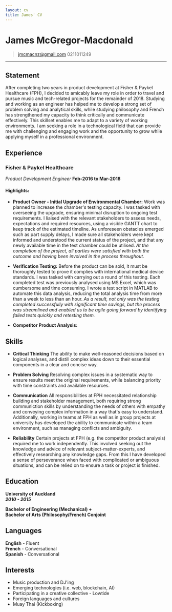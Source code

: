 ```yaml
---
layout: cv
title: James' CV
---
```


# James McGregor-Macdonald

> [jmcmacnz@gmail.com](mailto:jmcmacnz@gmail.com)
> 0211011249

---

## Statement

After completing two years in product development at Fisher & Paykel Healthcare (FPH), I decided to amicably leave my role in order to travel and pursue music and tech-related projects for the remainder of 2018. Studying and working as an engineer has helped me to develop a strong set of problem solving and analytical skills, while studying philosophy and French has strengthened my capacity to think critically and communicate effectively. This skillset enables me to adapt to a variety of working environments. I am seeking a role in a technological field that can provide me with challenging and engaging work and the opportunity to grow while applying myself in a professional environment.

## Experience

### **Fisher & Paykel Healthcare**  
_Product Development Engineer_ **Feb-2016 to Mar-2018**

#### Highlights:

- **Product Owner - Initial Upgrade of Environmental Chamber:** Work was planned to increase the chamber's testing capacity. I was tasked with overseeing the upgrade, ensuring minimal disruption to ongoing test requirements. I liaised with the relevant stakeholders to assess needs, expectations and required resources, using a visible GANTT chart to keep track of the estimated timeline. As unforeseen obstacles emerged such as part supply delays, I made sure all stakeholders were kept informed and understood the current status of the project, and that any newly available time in the test chamber could be utilised. _At the completion of the project, all parties were satisfied with both the outcome and having been involved in the process throughout._

* **Verification Testing:** Before the product can be sold, it must be thoroughly tested to prove it complies with international medical device standards. I was tasked with carrying out a round of this testing. Each completed test was previously analysed using MS Excel, which was cumbersome and time consuming. I wrote a test script in MATLAB to automate this data analysis, reducing the total analysis time from more than a week to less than an hour. _As a result, not only was the testing completed successfully with significant time savings, but the process was streamlined and enabled us to be agile going forward by identifying failed tests quickly and retesting them._

* **Competitor Product Analysis:** 

## Skills

- **Critical Thinking**
  The ability to make well-reasoned decisions based on logical analyses, and distill complex ideas down to their essential components in a clear and concise way.

- **Problem Solving**
  Resolving complex issues in a systematic way to ensure results meet the original requirements, while balancing priority with time constraints and available resources.

- **Communication**
All responsibilities at FPH necessitated relationship building and stakeholder management, both requiring strong communiction skills by understanding the needs of others with empathy and conveying complex information in a way that's easy to understand. Additionally, working in teams at FPH as well as in group projects at university has developed the ability to communicate within a team environment, such as managing conflicts and ambiguity.

- **Reliability**
Certain projects at FPH (e.g. the competitor product analysis) required me to work independently. This involved seeking out the knowledge and advice of relevant subject-matter-experts, and effectively researching any knowledge gaps. From this I have developed a sense of perseverance when faced with complicated or ambiguous situations, and can be relied on to ensure a task or project is finished.

## Education

**University of Auckland**  
**_2010 - 2015_**

**Bachelor of Engineering (Mechanical) +**  
**Bachelor of Arts (Philosophy/French) Conjoint**

## Languages

**English** - Fluent  
**French** - Conversational  
**Spanish** - Conversational

## Interests

- Music production and DJ'ing
- Emerging technologies (i.e. web, blockchain, AI)
- Participating in a creative collective - Lowtide
- Foreign languages and cultures
- Muay Thai (Kickboxing)

<!-- ### Footer

Last updated: Aug 2018 -->
